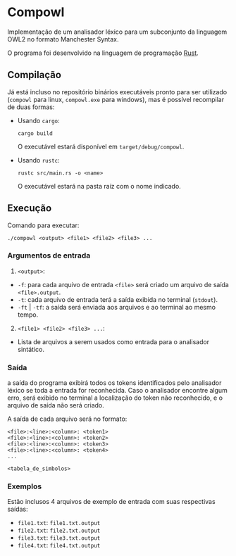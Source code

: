 # Compowl

Implementação de um analisador léxico para um subconjunto da linguagem OWL2 no formato Manchester Syntax.

O programa foi desenvolvido na linguagem de programação [Rust](https://www.rust-lang.org/).

## Compilação

Já está incluso no repositório binários executáveis pronto para ser utilizado (`compowl` para linux, `compowl.exe` para windows), mas é possível recompilar de duas formas:

- Usando `cargo`:

  ```console
  cargo build
  ```

  O executável estará disponível em `target/debug/compowl`.

- Usando `rustc`:

  ```console
  rustc src/main.rs -o <name>
  ```

  O executável estará na pasta raíz com o nome indicado.

## Execução

Comando para executar:

```console
./compowl <output> <file1> <file2> <file3> ...
```

### Argumentos de entrada

1. `<output>`:

- `-f`: para cada arquivo de entrada `<file>` será criado um arquivo de saída `<file>.output`.
- `-t`: cada arquivo de entrada terá a saída exibida no terminal (`stdout`).
- `-ft` | `-tf`: a saída será enviada aos arquivos e ao terminal ao mesmo tempo.

2. `<file1> <file2> <file3> ...`:

- Lista de arquivos a serem usados como entrada para o analisador sintático.

### Saída

a saída do programa exibirá todos os tokens identificados pelo analisador léxico se toda a entrada for reconhecida. Caso o analisador encontre algum erro, será exibido no terminal a localização do token não reconhecido, e o arquivo de saída não será criado.

A saída de cada arquivo será no formato:

```
<file>:<line>:<column>: <token1>
<file>:<line>:<column>: <token2>
<file>:<line>:<column>: <token3>
<file>:<line>:<column>: <token4>
...

<tabela_de_simbolos>

```

### Exemplos

Estão inclusos 4 arquivos de exemplo de entrada com suas respectivas saídas:

- `file1.txt`: `file1.txt.output`
- `file2.txt`: `file2.txt.output`
- `file3.txt`: `file3.txt.output`
- `file4.txt`: `file4.txt.output`
